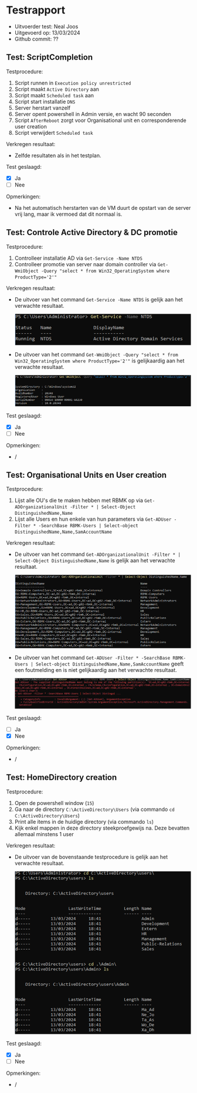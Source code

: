 # Testrapport

- Uitvoerder test: Neal Joos
- Uitgevoerd op: 13/03/2024
- Github commit: ??

## Test: ScriptCompletion

Testprocedure:

1. Script runnen in `Execution policy unrestricted`
2. Script maakt `Active Directory` aan
3. Script maakt `Scheduled task` aan
4. Script start installatie `DNS`
5. Server herstart vanzelf
6. Server opent powershell in Admin versie, en wacht 90 seconden
7. Script `AfterReboot` zorgt voor Organisational unit en corresponderende user creation
8. Script verwijdert `Scheduled task`

Verkregen resultaat:

- Zelfde resultaten als in het testplan.

<!-- Voeg hier eventueel een screenshot van het verkregen resultaat in. -->

Test geslaagd:

- [x] Ja
- [ ] Nee

Opmerkingen:

- Na het automatisch herstarten van de VM duurt de opstart van de server vrij lang, maar ik vermoed dat dit normaal is.

## Test: Controle Active Directory & DC promotie

Testprocedure:

1. Controlleer installatie AD via `Get-Service -Name NTDS`
2. Controlleer promotie van server naar domain controller via `Get-WmiObject -Query "select * from Win32_OperatingSystem where ProductType='2'"`

Verkregen resultaat:

- De uitvoer van het command `Get-Service -Name NTDS` is gelijk aan het verwachte resultaat.

  ![Checkup AD installation](.\img\testrapport-AD-NJ-img1.png)

- De uitvoer van het command `Get-WmiObject -Query "select * from Win32_OperatingSystem where ProductType='2'"` is gelijkaardig aan het verwachte resultaat.

  ![Checkup DC promotion](.\img\testrapport-AD-NJ-img2.png)

Test geslaagd:

- [x] Ja
- [ ] Nee

Opmerkingen:

- /

## Test: Organisational Units en User creation

Testprocedure:

1. Lijst alle OU's die te maken hebben met RBMK op via `Get-ADOrganizationalUnit -Filter * | Select-Object DistinguishedName,Name`
2. Lijst alle Users en hun enkele van hun parameters via `Get-ADUser -Filter * -SearchBase RBMK-Users | Select-object DistinguishedName,Name,SamAccountName`

Verkregen resultaat:

- De uitvoer van het command `Get-ADOrganizationalUnit -Filter * | Select-Object DistinguishedName,Name` is gelijk aan het verwachte resultaat.

  ![Checkup creation OU's](.\img\testrapport-AD-NJ-img3.png)

- De uitvoer van het command `Get-ADUser -Filter * -SearchBase RBMK-Users | Select-object DistinguishedName,Name,SamAccountName` geeft een foutmelding en is niet gelijkaardig aan het verwachte resultaat.

  ![Checkup creation users](.\img\testrapport-AD-NJ-img4.png)

Test geslaagd:

- [ ] Ja
- [x] Nee

Opmerkingen:

- /

## Test: HomeDirectory creation

Testprocedure:

1. Open de powershell window (`15`)
2. Ga naar de directory `C:\ActiveDirectory\Users` (via commando `cd C:\ActiveDirectory\Users`)
3. Print alle items in de huidige directory (via commando `ls`)
4. Kijk enkel mappen in deze directory steekproefgewijs na. Deze bevatten allemaal minstens 1 user

Verkregen resultaat:

- De uitvoer van de bovenstaande testprocedure is gelijk aan het verwachte resultaat.

  ![Resultaat cd en ls commando](.\img\testrapport-AD-NJ-img5.png)

Test geslaagd:

- [x] Ja
- [ ] Nee

Opmerkingen:

- /
